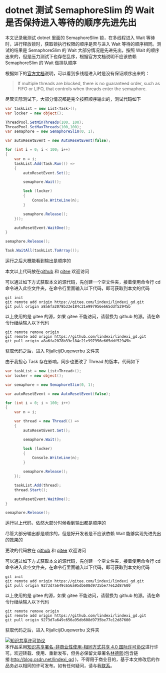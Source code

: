 
# dotnet 测试 SemaphoreSlim 的 Wait 是否保持进入等待的顺序先进先出

本文记录我测试 dotnet 里面的 SemaphoreSlim 锁，在多线程进入 Wait 等待时，进行释放锁时，获取锁执行权限的顺序是否与进入 Wait 等待的顺序相同。测试的结果是 SemaphoreSlim 的 Wait 大部分情况是先进先出，按照 Wait 的顺序出来的，但是压力测试下也存在乱序，根据官方文档说明不应该依赖 SemaphoreSlim 的 Wait 做排队顺序

<!--more-->


<!-- 发布 -->
<!-- 博客 -->

根据如下的[官方文档](https://learn.microsoft.com/en-us/dotnet/api/system.threading.semaphoreslim)说明，可以看到多线程进入时是没有保证顺序出来的：

> If multiple threads are blocked, there is no guaranteed order, such as FIFO or LIFO, that controls when threads enter the semaphore.

尽管实际测试下，大部分情况都是完全按照顺序输出的，测试代码如下

```csharp
var taskList = new List<Task>();
var locker = new object();

ThreadPool.SetMinThreads(100, 100);
ThreadPool.SetMaxThreads(100,100);
var semaphore = new SemaphoreSlim(0, 1);

var autoResetEvent = new AutoResetEvent(false);

for (int i = 0; i < 100; i++)
{
    var n = i;
    taskList.Add(Task.Run(() =>
    {
        autoResetEvent.Set();

        semaphore.Wait();

        lock (locker)
        {
            Console.WriteLine(n);
        }

        semaphore.Release();
    }));

    autoResetEvent.WaitOne();
}

semaphore.Release();

Task.WaitAll(taskList.ToArray());
```

运行之后大概能看到输出是顺序的

本文以上代码放在[github](https://github.com/lindexi/lindexi_gd/tree/a8a6fa2078b33e184c21e997956e665ddf52945b/RijallcijiDuqewerbu) 和 [gitee](https://gitee.com/lindexi/lindexi_gd/tree/a8a6fa2078b33e184c21e997956e665ddf52945b/RijallcijiDuqewerbu) 欢迎访问

可以通过如下方式获取本文的源代码，先创建一个空文件夹，接着使用命令行 cd 命令进入此空文件夹，在命令行里面输入以下代码，即可获取到本文的代码

```
git init
git remote add origin https://gitee.com/lindexi/lindexi_gd.git
git pull origin a8a6fa2078b33e184c21e997956e665ddf52945b
```

以上使用的是 gitee 的源，如果 gitee 不能访问，请替换为 github 的源。请在命令行继续输入以下代码

```
git remote remove origin
git remote add origin https://github.com/lindexi/lindexi_gd.git
git pull origin a8a6fa2078b33e184c21e997956e665ddf52945b
```

获取代码之后，进入 RijallcijiDuqewerbu 文件夹

由于我担心 Task 存在影响，同步也更改了 Thread 的版本，代码如下

```csharp
var taskList = new List<Thread>();
var locker = new object();

var semaphore = new SemaphoreSlim(0, 1);

var autoResetEvent = new AutoResetEvent(false);

for (int i = 0; i < 100; i++)
{
    var n = i;

    var thread = new Thread(() =>
    {
        autoResetEvent.Set();

        semaphore.Wait();

        lock (locker)
        {
            Console.WriteLine(n);
        }

        semaphore.Release();
    });

    taskList.Add(thread);
    thread.Start();

    autoResetEvent.WaitOne();
}

semaphore.Release();
```

运行以上代码，依然大部分时候看到输出都是顺序的

尽管大部分输出都是顺序的，但是好开发者是不应该依赖 Wait 能够实现先进先出的效果的

更改的代码放在 [github](https://github.com/lindexi/lindexi_gd/tree/9273d7a649c656a95db608d9735be77e12d87600/RijallcijiDuqewerbu) 和 [gitee](https://gitee.com/lindexi/lindexi_gd/tree/9273d7a649c656a95db608d9735be77e12d87600/RijallcijiDuqewerbu) 欢迎访问

可以通过如下方式获取本文的源代码，先创建一个空文件夹，接着使用命令行 cd 命令进入此空文件夹，在命令行里面输入以下代码，即可获取到本文的代码

```
git init
git remote add origin https://gitee.com/lindexi/lindexi_gd.git
git pull origin 9273d7a649c656a95db608d9735be77e12d87600
```

以上使用的是 gitee 的源，如果 gitee 不能访问，请替换为 github 的源。请在命令行继续输入以下代码

```
git remote remove origin
git remote add origin https://github.com/lindexi/lindexi_gd.git
git pull origin 9273d7a649c656a95db608d9735be77e12d87600
```

获取代码之后，进入 RijallcijiDuqewerbu 文件夹




<a rel="license" href="http://creativecommons.org/licenses/by-nc-sa/4.0/"><img alt="知识共享许可协议" style="border-width:0" src="https://licensebuttons.net/l/by-nc-sa/4.0/88x31.png" /></a><br />本作品采用<a rel="license" href="http://creativecommons.org/licenses/by-nc-sa/4.0/">知识共享署名-非商业性使用-相同方式共享 4.0 国际许可协议</a>进行许可。欢迎转载、使用、重新发布，但务必保留文章署名[林德熙](http://blog.csdn.net/lindexi_gd)(包含链接:http://blog.csdn.net/lindexi_gd )，不得用于商业目的，基于本文修改后的作品务必以相同的许可发布。如有任何疑问，请与我[联系](mailto:lindexi_gd@163.com)。